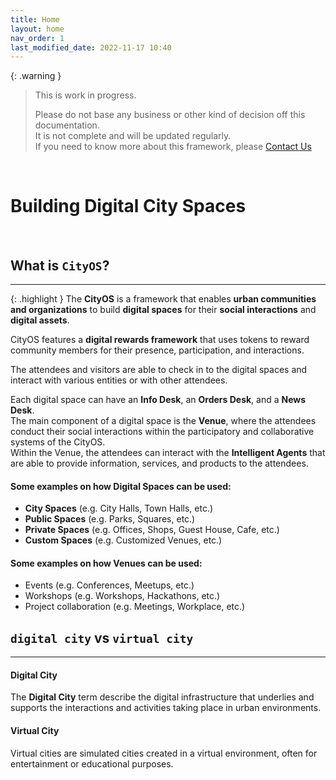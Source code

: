 ```yaml
---
title: Home
layout: home
nav_order: 1
last_modified_date: 2022-11-17 10:40
---
```


{: .warning }
>This is work in progress.
>
>Please do not base any business or other kind of decision off this documentation.   
>It is not complete and will be updated regularly.  
>If you need to know more about this framework, please [Contact Us]

&nbsp;

# Building Digital City Spaces

&nbsp;

## What is `CityOS`?

----------------

{: .highlight }
The **CityOS** is a framework that enables **urban communities and organizations** to build **digital spaces** for their **social interactions** and **digital assets**.

CityOS features a **digital rewards framework** that uses tokens to reward community members for their presence, participation, and interactions.

The attendees and visitors are able to check in to the digital spaces and interact with various entities or with other attendees.

Each digital space can have an **Info Desk**, an **Orders Desk**, and a **News Desk**.   
The main component of a digital space is the **Venue**, where the attendees conduct their social interactions within the participatory and collaborative systems of the CityOS.    
Within the Venue, the attendees can interact with the **Intelligent Agents** that are able to provide information, services, and products to the attendees.

#### Some examples on how **Digital Spaces** can be used:

- **City Spaces** (e.g. City Halls, Town Halls, etc.)
- **Public Spaces** (e.g. Parks, Squares, etc.)
- **Private Spaces** (e.g. Offices, Shops, Guest House, Cafe, etc.)
- **Custom Spaces** (e.g. Customized Venues, etc.)



#### Some examples on how **Venues** can be used:

- Events (e.g. Conferences, Meetups, etc.)
- Workshops (e.g. Workshops, Hackathons, etc.)
- Project collaboration (e.g. Meetings, Workplace, etc.)


## `digital city` vs `virtual city`

------------------

#### Digital City

The **Digital City** term describe the digital infrastructure that underlies and supports the interactions and activities taking place in urban environments.

#### Virtual City

Virtual cities are simulated cities created in a virtual environment, often for entertainment or educational purposes.

[Contact Us]: /pages/contact.html "Contact Us"
